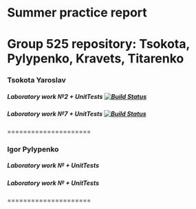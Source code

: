 # Summer practice report
Group 525 repository: Tsokota, Pylypenko, Kravets, Titarenko
=====================
### Tsokota Yaroslav
##### Laboratory work №2 + UnitTests          [![Build Status](https://travis-ci.com/tsokota/SummerPractise.svg?branch=LaboratWork2)](https://travis-ci.com/tsokota/SummerPractise)
##### Laboratory work №7 + UnitTests          [![Build Status](https://travis-ci.com/tsokota/SummerPractise.svg?branch=LabWork7)](https://travis-ci.com/tsokota/SummerPractise)
=====================
### Igor Pylypenko
##### Laboratory work № + UnitTests         
##### Laboratory work № + UnitTests        
=====================
